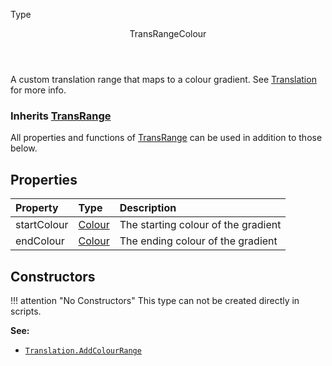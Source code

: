 <subhead>Type</subhead>
<header>TransRangeColour</header>

A custom translation range that maps to a colour gradient. See [Translation](https://zdoom.org/wiki/Translation) for more info.

### Inherits <type>[TransRange](TransRange.md)</type>  
All properties and functions of <type>[TransRange](TransRange.md)</type> can be used in addition to those below.

## Properties

| Property | Type | Description |
|:---------|:-----|:------------|
<prop class="rw">startColour</prop> | <type>[Colour](../Colour.md)</type> | The starting colour of the gradient
<prop class="rw">endColour</prop> | <type>[Colour](../Colour.md)</type> | The ending colour of the gradient

## Constructors

!!! attention "No Constructors"
    This type can not be created directly in scripts.

**See:**

* <code>[Translation.AddColourRange](Translation.md#addcolourrange)</code>
